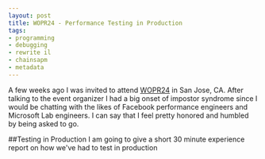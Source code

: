 ```yaml
---
layout: post
title: WOPR24 - Performance Testing in Production
tags:
- programming
- debugging
- rewrite il
- chainsapm
- metadata
---
```

A few weeks ago I was invited to attend [WOPR24][wopr] in San Jose, CA. After talking to the event organizer I had a big onset of impostor syndrome since I would be chatting with the likes of Facebook performance engineers and Microsoft Lab engineers. I can say that I feel pretty honored and humbled by being asked to go.

##Testing in Production
I am going to give a short 30 minute experience report on how we've had to test in production 

[wopr]: http://www.performance-workshop.org/wopr24/
